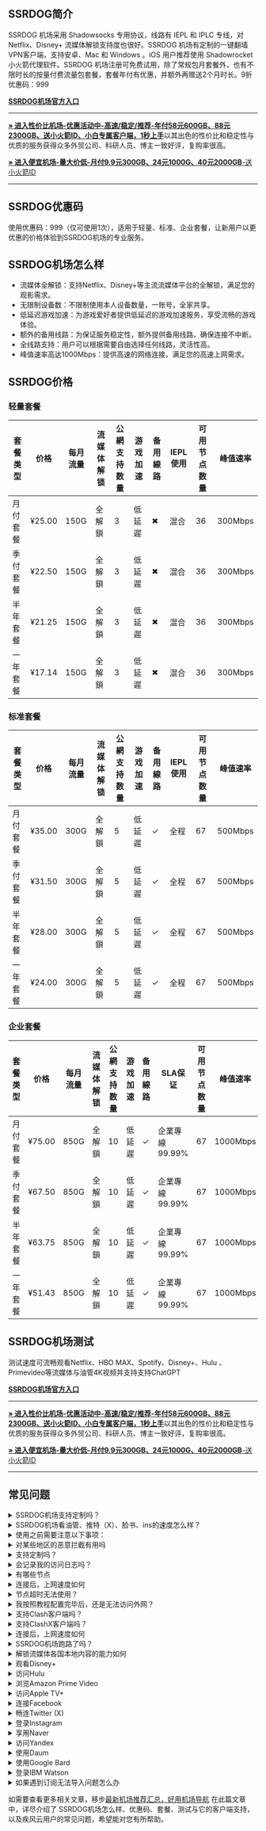 ## SSRDOG简介

SSRDOG 机场采用 Shadowsocks 专用协议，线路有 IEPL 和 IPLC 专线，对 Netflix、Disney+ 流媒体解锁支持度也很好。SSRDOG 机场有定制的一键翻墙VPN客户端，支持安卓、Mac 和 Windows 。iOS 用户推荐使用 Shadowrocket 小火箭代理软件。SSRDOG 机场注册可免费试用，除了常规包月套餐外，也有不限时长的按量付费流量包套餐，套餐年付有优惠，并额外再赠送2个月时长。9折优惠码：999


[ **SSRDOG机场官方入口**](https://www.v2ny.com/#/register?code=merufrWX)
* * *

[**» 进入性价比机场-优惠活动中-高速/稳定/推荐-年付58元600GB、88元2300GB、送小火箭ID、小白专属客户端，1秒上手**](https://aa.silos.top/lepl/sxdxZeA8VV)以其出色的性价比和稳定性与优质的服务获得众多外贸公司、科研人员、博主一致好评，复购率很高。

[**» 进入便宜机场-量大价低-月付9.9元300GB、24元1000G、40元2000GB**-送小火箭ID](https://bb.silos.top/cheap/ew8KhPafvG)
* * *

## SSRDOG优惠码
使用优惠码：999（仅可使用1次），适用于轻量、标准、企业套餐，让新用户以更优惠的价格体验到SSRDOG机场的专业服务。

## SSRDOG机场怎么样

- 流媒体全解锁：支持Netflix、Disney+等主流流媒体平台的全解锁，满足您的观影需求。
- 无限制设备数：不限制使用本人设备数量，一账号，全家共享。
- 低延迟游戏加速：为游戏爱好者提供低延迟的游戏加速服务，享受流畅的游戏体验。
- 额外的备用线路：为保证服务稳定性，额外提供备用线路，确保连接不中断。
- 全线路支持：用户可以根据需要自由选择任何线路，灵活性高。
- 峰值速率高达1000Mbps：提供高速的网络连接，满足您的高速上网需求。


## SSRDOG价格

### 轻量套餐
| 套餐类型 | 价格   | 每月流量 | 流媒体解锁 | 公網支持数量 | 游戏加速 | 备用線路 | IEPL使用 | 可用节点数量 | 峰值速率 |
|----------|-------|---------|------------|--------------|----------|----------|----------|--------------|---------|
| 月付套餐 | ¥25.00 | 150G    | 全解鎖     | 3            | 低延遲   | ✖        | 混合     | 36           | 300Mbps |
| 季付套餐 | ¥22.50 | 150G    | 全解鎖     | 3            | 低延遲   | ✖        | 混合     | 36           | 300Mbps |
| 半年套餐 | ¥21.25 | 150G    | 全解鎖     | 3            | 低延遲   | ✖        | 混合     | 36           | 300Mbps |
| 一年套餐 | ¥17.14 | 150G    | 全解鎖     | 3            | 低延遲   | ✖        | 混合     | 36           | 300Mbps |

### 标准套餐
| 套餐类型 | 价格   | 每月流量 | 流媒体解锁 | 公網支持数量 | 游戏加速 | 备用線路 | IEPL使用 | 可用节点数量 | 峰值速率 |
|----------|-------|---------|------------|--------------|----------|----------|----------|--------------|---------|
| 月付套餐 | ¥35.00 | 300G    | 全解鎖     | 5            | 低延遲   | ✓        | 全程     | 67           | 500Mbps |
| 季付套餐 | ¥31.50 | 300G    | 全解鎖     | 5            | 低延遲   | ✓        | 全程     | 67           | 500Mbps |
| 半年套餐 | ¥28.00 | 300G    | 全解鎖     | 5            | 低延遲   | ✓        | 全程     | 67           | 500Mbps |
| 一年套餐 | ¥24.00 | 300G    | 全解鎖     | 5            | 低延遲   | ✓        | 全程     | 67           | 500Mbps |

### 企业套餐

| 套餐类型 | 价格   | 每月流量 | 流媒体解锁 | 公網支持数量 | 游戏加速 | 备用線路 | SLA保证        | 可用节点数量 | 峰值速率 |
|----------|-------|---------|------------|--------------|----------|----------|----------------|--------------|---------|
| 月付套餐 | ¥75.00 | 850G    | 全解鎖     | 10           | 低延遲   | ✓        | 企業專線99.99% | 67           | 1000Mbps|
| 季付套餐 | ¥67.50 | 850G    | 全解鎖     | 10           | 低延遲   | ✓        | 企業專線99.99% | 67           | 1000Mbps|
| 半年套餐 | ¥63.75 | 850G    | 全解鎖     | 10           | 低延遲   | ✓        | 企業專線99.99% | 67           | 1000Mbps|
| 一年套餐 | ¥51.43 | 850G    | 全解鎖     | 10           | 低延遲   | ✓        | 企業專線99.99% | 67           | 1000Mbps|

##  SSRDOG机场测试

测试速度可流畅观看Netflix、HBO MAX、Spotify、Disney+、Hulu 、Primevideo等流媒体与油管4K视频并支持支持ChatGPT


[ **SSRDOG机场官方入口**](https://www.v2ny.com/#/register?code=merufrWX)
* * *

[**» 进入性价比机场-优惠活动中-高速/稳定/推荐-年付58元600GB、88元2300GB、送小火箭ID、小白专属客户端，1秒上手**](https://aa.silos.top/lepl/sxdxZeA8VV)以其出色的性价比和稳定性与优质的服务获得众多外贸公司、科研人员、博主一致好评，复购率很高。

[**» 进入便宜机场-量大价低-月付9.9元300GB、24元1000G、40元2000GB**-送小火箭ID](https://bb.silos.top/cheap/ew8KhPafvG)

* * *

## 常见问题

<section><details><summary> SSRDOG机场支持定制吗？</summary> SSRDOG机场支持套餐定制，可选定制套餐及企业套餐，请咨询客服使用定制功能。

</details></section><section><details><summary> SSRDOG机场看油管、推特（X）、脸书、ins的速度怎么样？</summary>开启 SSRDOG机场的订阅链接后，可以快速访问油管、推特（X）、脸书、ins等外网门户。

</details></section><section><details><summary>使用之前需要注意以下事项：</summary>关闭其他代理服务：在使用 SSRDOG之前，必须完全关闭所有其他正在运行的代理服务，以避免冲突和干扰；

移除代理插件：检查并移除浏览器中的任何代理插件，例如谷歌访问助手等，以确保 SSRDOG能够顺利工作；

重启电脑：建议在进行以上操作后重启电脑，以确保所有更改生效，并为 SSRDOG提供一个干净的运行环境。

</details></section><section><details><summary>对某些地区的恶意拦截有用吗</summary> SSRDOG的订阅链接会快速绕行全球各大节点，达到突破封锁的目的。

</details></section><section><details><summary>支持定制吗？</summary>请咨询 SSRDOG的客服使用定制功能。如果你的订单较大，通常下都会支持套餐定制。

</details></section><section><details><summary>会记录我的访问日志吗？</summary> SSRDOG机场不记录用户的访问日志。

</details></section><section><details><summary>有哪些节点</summary> SSRDOG的节点资源覆盖亚洲、欧洲、美洲与大洋洲主要核心网络

</details></section><section><details><summary>连接后，上网速度如何</summary> SSRDOG购入全球频宽线路，借由这些高优先级少拥塞的线路，您可加速传送数据，大大提高上网速度。

</details></section><section><details><summary>节点超时无法使用？</summary>一般出现无法使用的情况多为本地的网络出现了状况。请先检查本地网络环境，确定无误后，尝试更新订阅链接。我们建议用户在 SSRDOG机场客户端中设置订阅链接定时更新。

</details></section><section><details><summary>我按照教程配置完毕后，还是无法访问外网？</summary>1、请先同步你的系统时间。

2、检查你的游览器是否有代理插件，如果有的话请卸载。

3、然后将软件调成直连模式。

4、重启你的设备，在进行尝试。

</details></section><section><details><summary>支持Clash客户端吗？</summary>请查看上方 SSRDOG机场客户端支持版块；Clash作为通用客户端，其使用方法为：复制 SSRDOG的订阅链接，点击导入，选择满意的节点即可访问外网，详情请查看Clash使用教程

</details></section><section><details><summary>支持ClashX客户端吗？</summary>请查看上方 SSRDOG机场客户端支持版块；ClashX作为通用客户端，其使用方法为：复制 SSRDOG的订阅链接，点击导入，选择满意的节点即可访问外网，详情请查看ClashX使用教程

</details></section><section><details><summary>连接后，上网速度如何</summary> SSRDOG购入全球各地频宽线路，借由这些高优先级少拥塞的线路，您可加速传送数据，大大提高上网速度。

</details></section><section><details><summary> SSRDOG机场跑路了吗？</summary> SSRDOG机场目前没有跑路。当发现节点无法使用时，机场跑路可能会成为很多人的首选考虑。这通常是因为防火墙污染了订阅链接，因此需要替换为新的订阅链接即可。

</details></section><section><details><summary>解锁流媒体各国本地内容的能力如何</summary>很多精彩本地内容不对境外访客开放， SSRDOG借由遍布主要市场的中转节点，为您解锁世界各地本地音乐电影点播、电视直播服务。

</details></section><section><details><summary>观看Disney+</summary>通过 SSRDOG机场，你可以观看Disney+上的内容，前往Disney+官网，即可欣赏迪士尼、皮克斯、漫威、星球大战和国家地理的精彩节目。

</details></section><section><details><summary>访问Hulu</summary>你可以轻松访问Hulu，只需复制 SSRDOG的订阅链接，前往Hulu官网，即可观看最新电视剧、电影、原创内容和直播电视服务。

</details></section><section><details><summary>浏览Amazon Prime Video</summary> SSRDOG让你轻松浏览Amazon Prime Video，前往Prime Video官网，即可享受丰富的电影、电视剧、纪录片及原创节目。

</details></section><section><details><summary>访问Apple TV+</summary>通过 SSRDOG机场，你可以访问Apple TV+，前往Apple TV+官网，即可观看原创电视剧、电影和纪录片。

</details></section><section><details><summary>连接Facebook</summary>使用 SSRDOG，你可以连接Facebook，前往Facebook官网，即可创建个人资料、分享照片、发送消息和加入群组。

</details></section><section><details><summary>畅连Twitter (X)</summary> SSRDOG机场让你轻松畅连Twitter (X)，前往Twitter官网，即可发布280字符的短消息（推文）进行即时信息分享和交流。

</details></section><section><details><summary>登录Instagram</summary>通过 SSRDOG，你可以登录Instagram，前往Instagram官网，即可发布带有滤镜的图片和短视频。

</details></section><section><details><summary>享用Naver</summary>使用 SSRDOG机场，你可以享用Naver，前往Naver官网，即可享受新闻、博客、百科、地图、邮件等服务。

</details></section><section><details><summary>访问Yandex</summary>通过 SSRDOG，你可以访问Yandex，前往Yandex官网，即可获取新闻、地图、邮箱等服务。

</details></section><section><details><summary>使用Daum</summary>使用 SSRDOG机场，你可以使用Daum，前往Daum官网，即可获取新闻、博客、邮箱、地图等多种服务。

</details></section><section><details><summary>使用Google Bard</summary>使用 SSRDOG机场，您可以使用Google Bard，这是一款集成于Google产品中的强大语言模型。通过它，您可以体验智能对话、文本生成和理解功能，轻松处理各种语言任务。

</details></section><section><details><summary>登录IBM Watson</summary>通过 SSRDOG机场，您可以轻松登录IBM Watson，这是一款全面的人工智能平台。它提供自然语言处理、机器学习和数据分析等服务，广泛应用于医疗、金融等领域。

</details></section><section><details><summary>如果遇到订阅无法导入问题怎么办</summary>如果出现订阅导入错误，1，请确保您的客户端是否支持 SSRDOG机场？详情进入上方客户端版块查看；2，请尝试挂个其他梯子的全局进行下拉订阅；3，在浏览器中打开订阅地址并另存为yaml格式的后缀文件，进行本地导入客户端进行使用！

</details></section>

如需要查看更多相关文章，移步[最新机场推荐汇总，好用机场导航](https://github.com/jichangdaohangzhan/jichanghuizong)
在此篇文章中，详尽介绍了 SSRDOG机场怎么样、优惠码、套餐、测试与它的客户端支持，以及疾风云用户的常见问题，希望能对您有所帮助。







